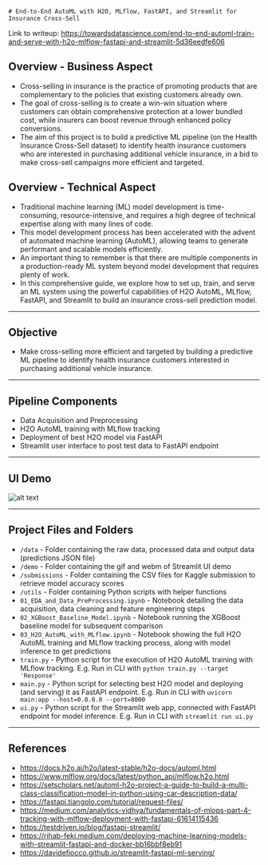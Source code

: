     # End-to-End AutoML with H2O, MLflow, FastAPI, and Streamlit for Insurance Cross-Sell

Link to writeup: https://towardsdatascience.com/end-to-end-automl-train-and-serve-with-h2o-mlflow-fastapi-and-streamlit-5d36eedfe606

## Overview - Business Aspect
- Cross-selling in insurance is the practice of promoting products that are complementary to the policies that existing customers already own.
- The goal of cross-selling is to create a win-win situation where customers can obtain comprehensive protection at a lower bundled cost, while insurers can boost revenue through enhanced policy conversions.
- The aim of this project is to build a predictive ML pipeline (on the Health Insurance Cross-Sell dataset) to identify health insurance customers who are interested in purchasing additional vehicle insurance, in a bid to make cross-sell campaigns more efficient and targeted.


## Overview - Technical Aspect
- Traditional machine learning (ML) model development is time-consuming, resource-intensive, and requires a high degree of technical expertise along with many lines of code. 
- This model development process has been accelerated with the advent of automated machine learning (AutoML), allowing teams to generate performant and scalable models efficiently.
- An important thing to remember is that there are multiple components in a production-ready ML system beyond model development that requires plenty of work.
- In this comprehensive guide, we explore how to set up, train, and serve an ML system using the powerful capabilities of H2O AutoML, MLflow, FastAPI, and Streamlit to build an insurance cross-sell prediction model.

___
## Objective
- Make cross-selling more efficient and targeted by building a predictive ML pipeline to identify health insurance customers interested in purchasing additional vehicle insurance.

___
## Pipeline Components
- Data Acquisition and Preprocessing
- H2O AutoML training with MLflow tracking
- Deployment of best H2O model via FastAPI
- Streamlit user interface to post test data to FastAPI endpoint

___
## UI Demo
![alt text](https://github.com/kennethleungty/End-to-End-AutoML-Insurance/blob/main/demo/streamlit-ui-2021-12-18-17-12-25.gif?raw=true)

___
## Project Files and Folders
- `/data` - Folder containing the raw data, processed data and output data (predictions JSON file)
- `/demo` - Folder containing the gif and webm of Streamlit UI demo
- `/submissions` - Folder containing the CSV files for Kaggle submission to retrieve model accuracy scores
- `/utils` - Folder containing Python scripts with helper functions
- `01_EDA_and_Data_PreProcessing.ipynb` - Notebook detailing the data acquisition, data cleaning and feature engineering steps
- `02_XGBoost_Baseline_Model.ipynb` - Notebook running the XGBoost baseline model for subsequent comparison
- `03_H2O_AutoML_with_MLflow.ipynb` - Notebook showing the full H2O AutoML training and MLflow tracking process, along with model inference to get predictions
- `train.py` - Python script for the execution of H2O AutoML training with MLflow tracking. E.g. Run in CLI with `python train.py --target 'Response'`
- `main.py` - Python script for selecting best H2O model and deploying (and serving) it as FastAPI endpoint. E.g. Run in CLI with `uvicorn main:app --host=0.0.0.0 --port=8000`
- `ui.py` - Python script for the Streamlit web app, connected with FastAPI endpoint for model inference. E.g. Run in CLI with `streamlit run ui.py`

___
## References
- https://docs.h2o.ai/h2o/latest-stable/h2o-docs/automl.html
- https://www.mlflow.org/docs/latest/python_api/mlflow.h2o.html
- https://setscholars.net/automl-h2o-project-a-guide-to-build-a-multi-class-classification-model-in-python-using-car-description-data/
- https://fastapi.tiangolo.com/tutorial/request-files/
- https://medium.com/analytics-vidhya/fundamentals-of-mlops-part-4-tracking-with-mlflow-deployment-with-fastapi-61614115436
- https://testdriven.io/blog/fastapi-streamlit/
- https://rihab-feki.medium.com/deploying-machine-learning-models-with-streamlit-fastapi-and-docker-bb16bbf8eb91
- https://davidefiocco.github.io/streamlit-fastapi-ml-serving/
